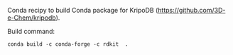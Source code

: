 Conda recipy to build Conda package for KripoDB (https://github.com/3D-e-Chem/kripodb).

Build command:
```
conda build -c conda-forge -c rdkit  .
```
